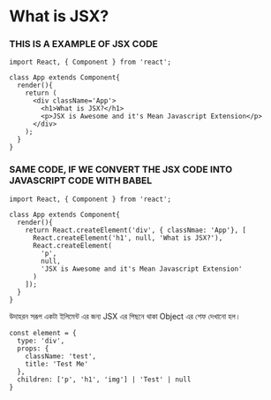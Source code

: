 # What is JSX?

### THIS IS A EXAMPLE OF JSX CODE

```JSX
import React, { Component } from 'react';

class App extends Component{
  render(){
    return (
      <div className='App'>
        <h1>What is JSX?</h1>
        <p>JSX is Awesome and it's Mean Javascript Extension</p>
      </div>
    );
  }
}
```

### SAME CODE, IF WE CONVERT THE JSX CODE INTO JAVASCRIPT CODE WITH BABEL
```JS
import React, { Component } from 'react';

class App extends Component{
  render(){
    return React.createElement('div', { classNmae: 'App'}, [
      React.createElement('h1', null, 'What is JSX?'),
      React.createElement(
        'p',
        null,
        'JSX is Awesome and it's Mean Javascript Extension'
      )
    ]);
  }
}
```
উদাহরন সরূপ একটা ইলিমেন্ট এর জন্য JSX এর পিছনে থাকা Object এর শেফ দেখানো হল।
```JS
const element = {
  type: 'div',
  props: {
    className: 'test',
    title: 'Test Me'
  },
  children: ['p', 'h1', 'img'] | 'Test' | null
}
```
